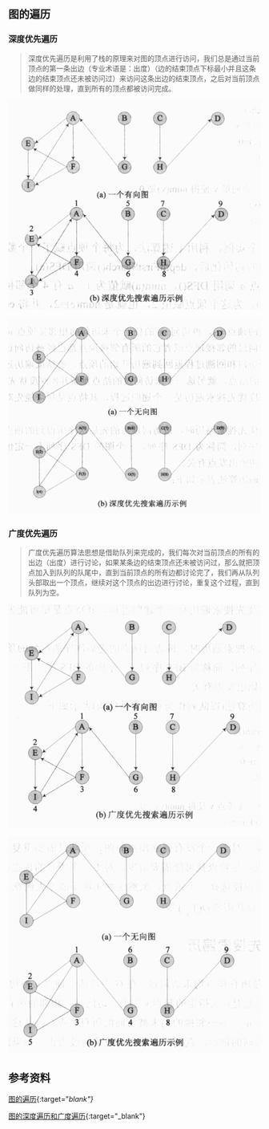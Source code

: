 ## 图的遍历

### 深度优先遍历

> 深度优先遍历是利用了栈的原理来对图的顶点进行访问，我们总是通过当前顶点的第一条出边（专业术语是：出度）（边的结束顶点下标最小并且这条边的结束顶点还未被访问过）来访问这条出边的结束顶点，之后对当前顶点做同样的处理，直到所有的顶点都被访问完成。

![](/img/in-post/2018-04-12-data-structure-graph-search/directed_graph_depth_fisrst-search.png)

![](/img/in-post/2018-04-12-data-structure-graph-search/undirected_graph_depth_fisrst-search.png)

### 广度优先遍历

> 广度优先遍历算法思想是借助队列来完成的，我们每次对当前顶点的所有的出边（出度）进行讨论，如果某条边的结束顶点还未被访问过，那么就把顶点加入到队列的队尾中，直到当前顶点的所有边都讨论完了，我们再从队列头部取出一个顶点，继续对这个顶点的出边进行讨论，重复这个过程，直到队列为空。

![](/img/in-post/2018-04-12-data-structure-graph-search/directed_graph_breadth_first_earch.png)

![](/img/in-post/2018-04-12-data-structure-graph-search/undirected_graph_breadth_first_earch.png)

## 参考资料

[图的遍历](https://blog.csdn.net/Hacker_ZhiDian/article/details/61260543){:target="_blank"}_

[图的深度遍历和广度遍历](http://www.cnblogs.com/weizhixiang/p/5815994.html){:target="_blank"}